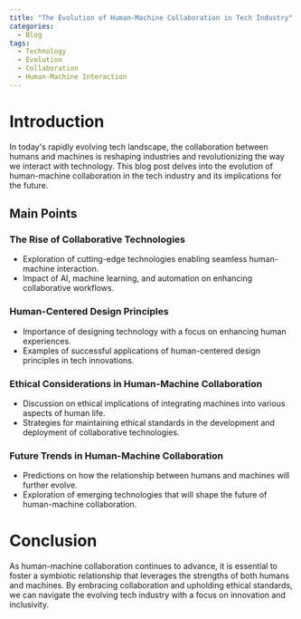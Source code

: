 ```yaml
---
title: "The Evolution of Human-Machine Collaboration in Tech Industry"
categories:
  - Blog
tags:
  - Technology
  - Evolution
  - Collaboration
  - Human-Machine Interaction
---
```


# Introduction
In today's rapidly evolving tech landscape, the collaboration between humans and machines is reshaping industries and revolutionizing the way we interact with technology. This blog post delves into the evolution of human-machine collaboration in the tech industry and its implications for the future.

## Main Points
### The Rise of Collaborative Technologies
- Exploration of cutting-edge technologies enabling seamless human-machine interaction.
- Impact of AI, machine learning, and automation on enhancing collaborative workflows.

### Human-Centered Design Principles
- Importance of designing technology with a focus on enhancing human experiences.
- Examples of successful applications of human-centered design principles in tech innovations.

### Ethical Considerations in Human-Machine Collaboration
- Discussion on ethical implications of integrating machines into various aspects of human life.
- Strategies for maintaining ethical standards in the development and deployment of collaborative technologies.

### Future Trends in Human-Machine Collaboration
- Predictions on how the relationship between humans and machines will further evolve.
- Exploration of emerging technologies that will shape the future of human-machine collaboration.

# Conclusion
As human-machine collaboration continues to advance, it is essential to foster a symbiotic relationship that leverages the strengths of both humans and machines. By embracing collaboration and upholding ethical standards, we can navigate the evolving tech industry with a focus on innovation and inclusivity.